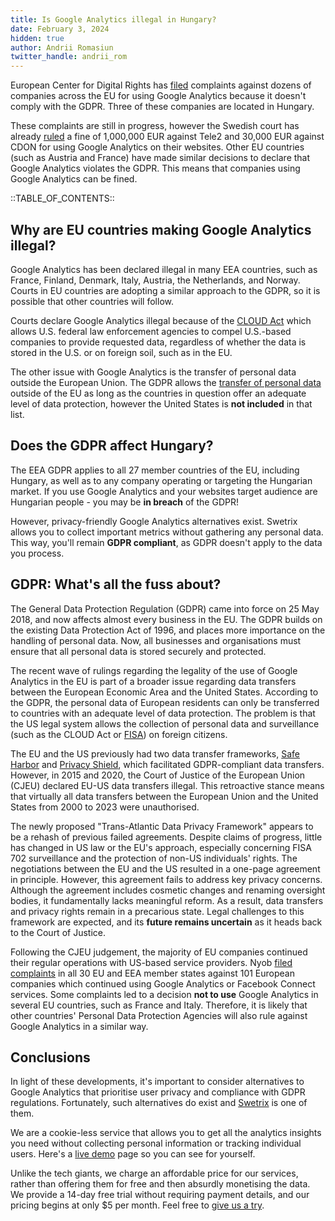 ```yaml
---
title: Is Google Analytics illegal in Hungary?
date: February 3, 2024
hidden: true
author: Andrii Romasiun
twitter_handle: andrii_rom
---
```


European Center for Digital Rights has [filed](https://noyb.eu/en/101-complaints-eu-us-transfers-filed) complaints against dozens of companies across the EU for using Google Analytics because it doesn't comply with the GDPR. Three of these companies are located in Hungary.

These complaints are still in progress, however the Swedish court has already [ruled](https://noyb.eu/en/noyb-win-first-major-fine-eu-1-million-using-google-analytics) a fine of 1,000,000 EUR against Tele2 and 30,000 EUR against CDON for using Google Analytics on their websites.
Other EU countries (such as Austria and France) have made similar decisions to declare that Google Analytics violates the GDPR. This means that companies using Google Analytics can be fined.

::TABLE_OF_CONTENTS::

## Why are EU countries making Google Analytics illegal?

Google Analytics has been declared illegal in many EEA countries, such as France, Finland, Denmark, Italy, Austria, the Netherlands, and Norway. Courts in EU countries are adopting a similar approach to the GDPR, so it is possible that other countries will follow.

Courts declare Google Analytics illegal because of the [CLOUD Act](https://en.wikipedia.org/wiki/CLOUD_Act) which allows U.S. federal law enforcement agencies to compel U.S.-based companies to provide requested data, regardless of whether the data is stored in the U.S. or on foreign soil, such as in the EU.

The other issue with Google Analytics is the transfer of personal data outside the European Union. The GDPR allows the [transfer of personal data](https://gdpr-info.eu/issues/third-countries/) outside of the EU as long as the countries in question offer an adequate level of data protection, however the United States is <b>not included</b> in that list.

## Does the GDPR affect Hungary?

The EEA GDPR applies to all 27 member countries of the EU, including Hungary, as well as to any company operating or targeting the Hungarian market.
If you use Google Analytics and your websites target audience are Hungarian people - you may be <b>in breach</b> of the GDPR!

However, privacy-friendly Google Analytics alternatives exist. Swetrix allows you to collect important metrics without gathering any personal data. This way, you'll remain <b>GDPR compliant</b>, as GDPR doesn't apply to the data you process.

## GDPR: What's all the fuss about?

The General Data Protection Regulation (GDPR) came into force on 25 May 2018, and now affects almost every business in the EU. The GDPR builds on the existing Data Protection Act of 1996, and places more importance on the handling of personal data. Now, all businesses and organisations must ensure that all personal data is stored securely and protected.

The recent wave of rulings regarding the legality of the use of Google Analytics in the EU is part of a broader issue regarding data transfers between the European Economic Area and the United States. According to the GDPR, the personal data of European residents can only be transferred to countries with an adequate level of data protection. The problem is that the US legal system allows the collection of personal data and surveillance (such as the CLOUD Act or [FISA](https://en.wikipedia.org/wiki/Foreign_Intelligence_Surveillance_Act)) on foreign citizens.

The EU and the US previously had two data transfer frameworks, [Safe Harbor](https://en.wikipedia.org/wiki/International_Safe_Harbor_Privacy_Principles) and [Privacy Shield](https://en.wikipedia.org/wiki/EU%E2%80%93US_Privacy_Shield), which facilitated GDPR-compliant data transfers. However, in 2015 and 2020, the Court of Justice of the European Union (CJEU) declared EU-US data transfers illegal. This retroactive stance means that virtually all data transfers between the European Union and the United States from 2000 to 2023 were unauthorised.

The newly proposed "Trans-Atlantic Data Privacy Framework" appears to be a rehash of previous failed agreements. Despite claims of progress, little has changed in US law or the EU's approach, especially concerning FISA 702 surveillance and the protection of non-US individuals' rights. The negotiations between the EU and the US resulted in a one-page agreement in principle. However, this agreement fails to address key privacy concerns. Although the agreement includes cosmetic changes and renaming oversight bodies, it fundamentally lacks meaningful reform. As a result, data transfers and privacy rights remain in a precarious state. Legal challenges to this framework are expected, and its <b>future remains uncertain</b> as it heads back to the Court of Justice.

Following the CJEU judgement, the majority of EU companies continued their regular operations with US-based service providers. Nyob [filed complaints](https://noyb.eu/en/101-complaints-eu-us-transfers-filed) in all 30 EU and EEA member states against 101 European companies which continued using Google Analytics or Facebook Connect services. Some complaints led to a decision <b>not to use</b> Google Analytics in several EU countries, such as France and Italy. Therefore, it is likely that other countries' Personal Data Protection Agencies will also rule against Google Analytics in a similar way.

## Conclusions

In light of these developments, it's important to consider alternatives to Google Analytics that prioritise user privacy and compliance with GDPR regulations. Fortunately, such alternatives do exist and [Swetrix](https://swetrix.com) is one of them.

We are a cookie-less service that allows you to get all the analytics insights you need without collecting personal information or tracking individual users. Here's a [live demo](https://swetrix.com/projects/STEzHcB1rALV) page so you can see for yourself.

Unlike the tech giants, we charge an affordable price for our services, rather than offering them for free and then absurdly monetising the data. We provide a 14-day free trial without requiring payment details, and our pricing begins at only $5 per month. Feel free to [give us a try](https://swetrix.com/signup).

